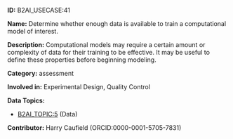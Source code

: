 **ID:** B2AI_USECASE:41

**Name:** Determine whether enough data is available to train a computational model of interest.

**Description:** Computational models may require a certain amount or complexity of data for their training to be effective. It may be useful to define these properties before beginning modeling.

**Category:** assessment

**Involved in:** Experimental Design, Quality Control

**Data Topics:**

- [B2AI_TOPIC:5](../topics/Data.markdown) (Data)

**Contributor:** Harry Caufield
 (ORCID:0000-0001-5705-7831)


